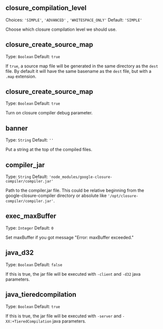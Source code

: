 ## closure_compilation_level
Choices: `'SIMPLE'`, `'ADVANCED'` , `'WHITESPACE_ONLY'`
Default: `'SIMPLE'`

Choose which closure compilation level we should use.

## closure_create_source_map
Type: `Boolean`
Default: `true`

If `true`, a source map file will be generated in the same directory as the `dest` file. By default it will have the same basename as the `dest` file, but with a `.map` extension.

## closure_create_source_map
Type: `Boolean`
Default: `true`

Turn on closure compiler debug parameter.

## banner
Type: `String`
Default: `''`

Put a string at the top of the compiled files.

## compiler_jar
Type: `String`
Default: `'node_modules/google-closure-compiler/compiler.jar'`

Path to the compiler.jar file. This could be relative beginning from the google-closure-compiler directory or absolute like `'/opt/closure-compiler/compiler.jar'`.

## exec_maxBuffer
Type: `Integer`
Default: `0`

Set maxBuffer if you got message "Error: maxBuffer exceeded."

## java_d32
Type: `Boolean`
Default: `false`

If this is true, the jar file will be executed with `-client` and `-d32` java parameters.

## java_tieredcompilation
Type: `Boolean`
Default: `true`

If this is true, the jar file will be executed with `-server` and `-XX:+TieredCompilation` java parameters.
